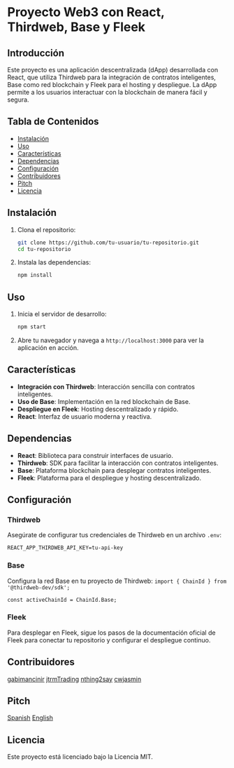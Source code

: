 # Proyecto Web3 con React, Thirdweb, Base y Fleek

## Introducción

Este proyecto es una aplicación descentralizada (dApp) desarrollada con React, que utiliza Thirdweb para la integración de contratos inteligentes, Base como red blockchain y Fleek para el hosting y despliegue. La dApp permite a los usuarios interactuar con la blockchain de manera fácil y segura.

## Tabla de Contenidos

- [Instalación](#instalación)
- [Uso](#uso)
- [Características](#características)
- [Dependencias](#dependencias)
- [Configuración](#configuración)
- [Contribuidores](#contribuidores)
- [Pitch](#Pitch)
- [Licencia](#licencia)

## Instalación

1. Clona el repositorio:
    ```sh
    git clone https://github.com/tu-usuario/tu-repositorio.git
    cd tu-repositorio
    ```

2. Instala las dependencias:
    ```sh
    npm install
    ```

## Uso

1. Inicia el servidor de desarrollo:
    ```sh
    npm start
    ```

2. Abre tu navegador y navega a `http://localhost:3000` para ver la aplicación en acción.

## Características

- **Integración con Thirdweb**: Interacción sencilla con contratos inteligentes.
- **Uso de Base**: Implementación en la red blockchain de Base.
- **Despliegue en Fleek**: Hosting descentralizado y rápido.
- **React**: Interfaz de usuario moderna y reactiva.

## Dependencias

- **React**: Biblioteca para construir interfaces de usuario.
- **Thirdweb**: SDK para facilitar la interacción con contratos inteligentes.
- **Base**: Plataforma blockchain para desplegar contratos inteligentes.
- **Fleek**: Plataforma para el despliegue y hosting descentralizado.

## Configuración

### Thirdweb

Asegúrate de configurar tus credenciales de Thirdweb en un archivo `.env`:
```env
REACT_APP_THIRDWEB_API_KEY=tu-api-key
```
### Base
Configura la red Base en tu proyecto de Thirdweb:
```import { ChainId } from '@thirdweb-dev/sdk';```

```const activeChainId = ChainId.Base;```
### Fleek
Para desplegar en Fleek, sigue los pasos de la documentación oficial de Fleek para conectar tu repositorio y configurar el despliegue continuo.

## Contribuidores

[gabimancinir](https://github.com/gabimancini)
[jtrmTrading](https://github.com/jtrmTrading)
[nthing2say](https://github.com/nthing2say)
[cwjasmin](https://github.com/cwjasmin)

## Pitch
[Spanish](https://drive.google.com/file/d/1mWikWJ7Km97kIN0rRw8P-JbaWQ3eMGpg/view)
[English](https://drive.google.com/file/d/1rrGcHLpRq8vontx0FM_iPSKY7jAva0aS/view?usp=drive_link)

## Licencia
Este proyecto está licenciado bajo la Licencia MIT.